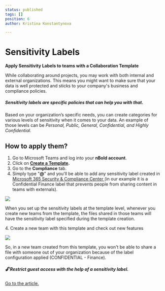 ```yaml
---
status: published
tags: []
position: 6
author: Kristina Konstantynova

---
```

# **Sensitivity Labels**

**Apply Sensitivity Labels to teams with a Collaboration Template**

While collaborating around projects, you may work with both internal and external organizations. This means you might want to make sure that your data is well protected and sticks to your company's business and compliance policies.

##### Sensitivity labels are specific policies that can help you with that.

Based on your organization’s specific needs, you can create categories for various levels of sensitivity when it comes to your data. An example of those levels can be _Personal, Public, General, Confidential, and Highly Confidential._

## How to apply them?

1. Go to Microsoft Teams and log into your **nBold account**.
2. Click on [**Create a Template**](https://docs.nbold.co/collaboration-templates/create-a-new-collaboration-template.html)**.**
3. Go to the **Compliance** tab.
4. Simply type "**@**" and you'll be able to add any sensitivity label created in[ Microsoft 365 Security & Compliance Center ](https://protection.office.com/homepage)(in our example it is a Confidential Finance label that prevents people from sharing content in teams with externals).

![](/uploads/sensitivity-label-gif.gif)

When you set up the sensitivity labels at the template level, whenever you create new teams from the template, the files shared in those teams will have the sensitivity label specified during the template creation.

4\. Create a new team with this template and check out new features

![](/uploads/sensitivity-label-image.png)

So, in a new team created from this template, you won't be able to share a file with someone out of your organization because of the label configuration applied (CONFIDENTIAL - Finance).

##### 🔓 Restrict guest access with the help of a sensitivity label.

[Go to the article.](https://docs.nbold.co/governance-policies/restrict-guest-access.html)